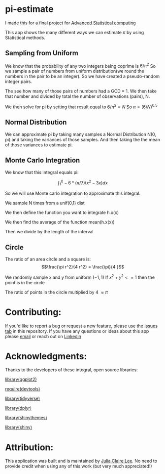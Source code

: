 # pi-estimate

I made this for a final project for [Advanced Statistical computing](https://faculty.ucr.edu/~jflegal/206/) 

This app shows the many different ways we can estimate $\pi$ by using Statistical methods. 


## Sampling from Uniform

We know that the probability of any two integers being coprime is $6/\pi^2$ 
So we sample a pair of numbers from uniform distribution(we round the numbers in the pair to be an integer). So we have created a pseudo-random integer pairs.  

The see how many of those pairs of numbers had a GCD = 1. We then take that number and divided by total the number of  observations (pairs), N. 

We then solve for pi by setting that result equal to  $6/\pi^2 = N$
So  $\pi = (6/N)^{0.5}$

## Normal Distribution

We can approximate pi by taking many samples  a Normal Distribution N(0, pi) and taking the variances of those samples. And then taking the the mean of those variances to estimate pi.

## Monte Carlo Integration 

We know that this integral equals pi:

$$\int^0_1 -6 * (\pi/7)(x^2 - 3x) dx$$


So we will use Monte carlo integration to approximate this integral.

We sample N times from a unif(0,1) dist

We then define the function you want to integrate h.x(x)

We then find the average of the function mean(h.x(x)) 

Then we divide by the length of the interval

## Circle

The ratio of an area circle and a square  is: 
$$\frac{\pi r^2}{4 r^2} = \frac{\pi}{4 }$$

We randomly sample x and y from uniform $(-1,1)$
If  $x^2 + y ^2 <=  1$ then the point is in the circle

The ratio of points in the circle multiplied by 4  $\approx \pi$ 


# Contributing:

If you'd like to report a bug or request a new feature, please use the [Issues tab](https://github.com/JuliaClaireLee/pi-estimate/issues) in this repository.
If you have any questions or ideas about this app please [email](mailto:julialee64@gmail.com?subject=[GitHub]%20Source%20Han%20Sans) or reach out on [Linkedin](https://www.linkedin.com/in/julia-lee-5201b0156/)



# Acknowledgments:


Thanks to the developers of these integral, open source libraries:



[library(ggplot2)](https://github.com/tidyverse/ggplot2)


[require(devtools) ](https://github.com/r-lib/devtools)


[library(tidyverse) ](https://github.com/tidyverse/tidyverse)


[library(dplyr)](https://github.com/tidyverse/dplyr)


[library(shinythemes)](https://github.com/rstudio/shinythemes)

[library(shiny)](https://github.com/rstudio/shiny)


# Attribution:

This application was built and is maintained by [Julia Claire Lee](https://github.com/JuliaClaireLee). No need to provide credit when using any of this work (but very much appreciated!)



